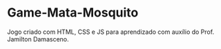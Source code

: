 # Game-Mata-Mosquito
Jogo criado com HTML, CSS e JS para aprendizado com auxílio do Prof. Jamilton Damasceno.
